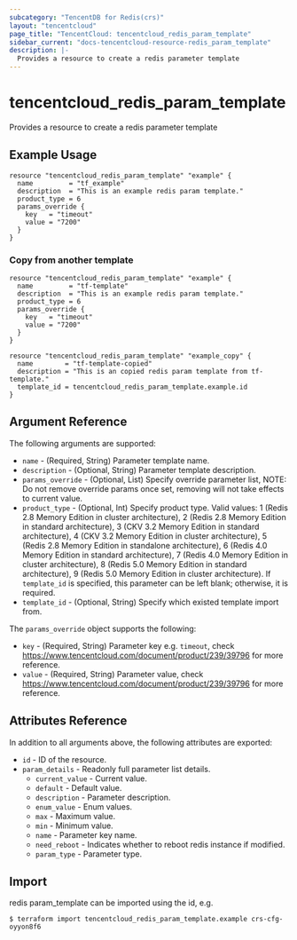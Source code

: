 ```yaml
---
subcategory: "TencentDB for Redis(crs)"
layout: "tencentcloud"
page_title: "TencentCloud: tencentcloud_redis_param_template"
sidebar_current: "docs-tencentcloud-resource-redis_param_template"
description: |-
  Provides a resource to create a redis parameter template
---
```


# tencentcloud_redis_param_template

Provides a resource to create a redis parameter template

## Example Usage

```hcl
resource "tencentcloud_redis_param_template" "example" {
  name         = "tf_example"
  description  = "This is an example redis param template."
  product_type = 6
  params_override {
    key   = "timeout"
    value = "7200"
  }
}
```

### Copy from another template

```hcl
resource "tencentcloud_redis_param_template" "example" {
  name         = "tf-template"
  description  = "This is an example redis param template."
  product_type = 6
  params_override {
    key   = "timeout"
    value = "7200"
  }
}

resource "tencentcloud_redis_param_template" "example_copy" {
  name        = "tf-template-copied"
  description = "This is an copied redis param template from tf-template."
  template_id = tencentcloud_redis_param_template.example.id
}
```

## Argument Reference

The following arguments are supported:

* `name` - (Required, String) Parameter template name.
* `description` - (Optional, String) Parameter template description.
* `params_override` - (Optional, List) Specify override parameter list, NOTE: Do not remove override params once set, removing will not take effects to current value.
* `product_type` - (Optional, Int) Specify product type. Valid values: 1 (Redis 2.8 Memory Edition in cluster architecture), 2 (Redis 2.8 Memory Edition in standard architecture), 3 (CKV 3.2 Memory Edition in standard architecture), 4 (CKV 3.2 Memory Edition in cluster architecture), 5 (Redis 2.8 Memory Edition in standalone architecture), 6 (Redis 4.0 Memory Edition in standard architecture), 7 (Redis 4.0 Memory Edition in cluster architecture), 8 (Redis 5.0 Memory Edition in standard architecture), 9 (Redis 5.0 Memory Edition in cluster architecture). If `template_id` is specified, this parameter can be left blank; otherwise, it is required.
* `template_id` - (Optional, String) Specify which existed template import from.

The `params_override` object supports the following:

* `key` - (Required, String) Parameter key e.g. `timeout`, check https://www.tencentcloud.com/document/product/239/39796 for more reference.
* `value` - (Required, String) Parameter value, check https://www.tencentcloud.com/document/product/239/39796 for more reference.

## Attributes Reference

In addition to all arguments above, the following attributes are exported:

* `id` - ID of the resource.
* `param_details` - Readonly full parameter list details.
  * `current_value` - Current value.
  * `default` - Default value.
  * `description` - Parameter description.
  * `enum_value` - Enum values.
  * `max` - Maximum value.
  * `min` - Minimum value.
  * `name` - Parameter key name.
  * `need_reboot` - Indicates whether to reboot redis instance if modified.
  * `param_type` - Parameter type.


## Import

redis param_template can be imported using the id, e.g.
```
$ terraform import tencentcloud_redis_param_template.example crs-cfg-oyyon8f6
```

